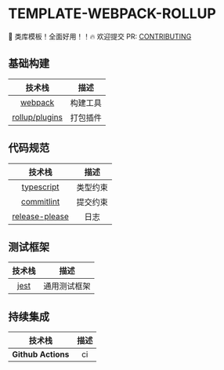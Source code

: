 # TEMPLATE-WEBPACK-ROLLUP
🌈 类库模板！全面好用！！🔥 欢迎提交 PR: [CONTRIBUTING](https://www.conventionalcommits.org)

## 基础构建
|技术栈|描述|
|:---:|:--:|
|[webpack](https://www.webpackjs.com/)|构建工具|
|[rollup/plugins](https://github.com/rollup/plugins)|打包插件|

## 代码规范
|技术栈|描述|
|:---:|:--:|
|[typescript](https://www.tslang.cn/index.html)|类型约束|
|[commitlint](https://github.com/conventional-changelog/commitlint#getting-started)|提交约束|
|[release-please](https://github.com/googleapis/release-please)|日志|

## 测试框架
|技术栈|描述|
|:---:|:--:|
|[jest](https://jestjs.io/)|通用测试框架|

## 持续集成
|技术栈|描述|
|:---:|:--:|
|**Github Actions**|ci|